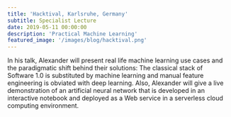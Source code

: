 ```yaml
---
title: 'Hacktival, Karlsruhe, Germany'
subtitle: Specialist Lecture
date: 2019-05-11 00:00:00
description: 'Practical Machine Learning'
featured_image: '/images/blog/hacktival.png'
---
```


In his talk, Alexander will present real life machine learning use cases and the paradigmatic shift behind their solutions: The classical stack of Software 1.0 is substituted by machine learning and manual feature engineering is obviated with deep learning. Also, Alexander will give a live demonstration of an artificial neural network that is developed in an interactive notebook and deployed as a Web service in a serverless cloud computing environment.
